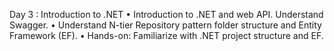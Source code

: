 Day 3 : Introduction to .NET • Introduction to .NET and web API. Understand Swagger. • Understand N-tier Repository pattern folder structure and Entity Framework (EF). • Hands-on: Familiarize with .NET project structure and EF.
